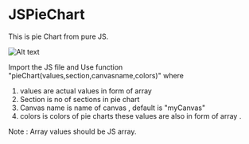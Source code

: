 # JSPieChart
This is pie Chart from pure JS. 

![Alt text](/piechart.jpg?raw=true "Optional Title")

Import the JS file and Use function  "pieChart(values,section,canvasname,colors)" where 

1) values are actual values in form of array 
2) Section is no of sections in pie chart  
3) Canvas name is name of canvas , default is "myCanvas" 
4) colors is colors of pie charts  these values are also in form of array .  

Note : Array values should be JS array.
